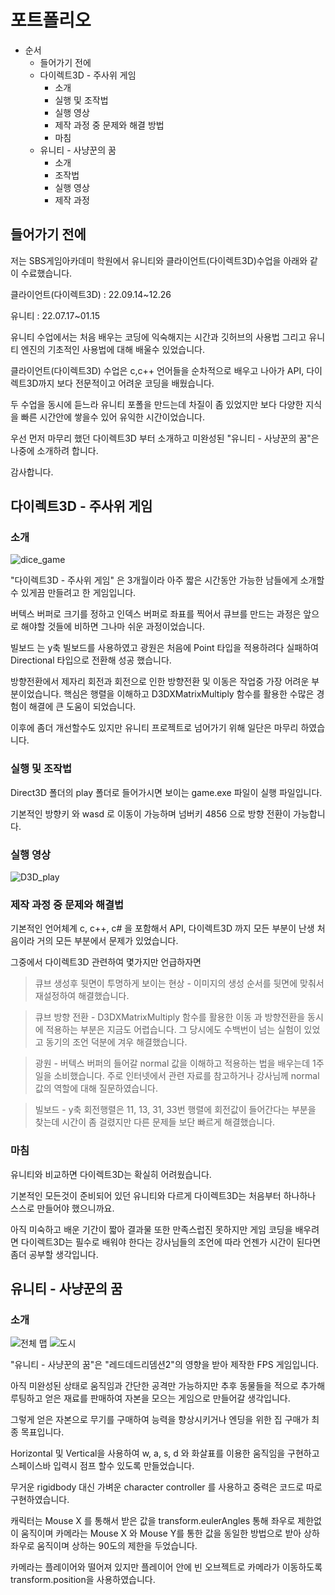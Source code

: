 # 포트폴리오

+ 순서
   + 들어가기 전에
   + 다이렉트3D - 주사위 게임
      + 소개
      + 실행 및 조작법
      + 실행 영상
      + 제작 과정 중 문제와 해결 방법
      + 마침
   + 유니티 - 사냥꾼의 꿈
      + 소개
      + 조작법
      + 실행 영상
      + 제작 과정
## 들어가기 전에
저는 SBS게임아카데미 학원에서 유니티와 클라이언트(다이렉트3D)수업을 아래와 같이 수료했습니다.

클라이언트(다이렉트3D) : 22.09.14~12.26

유니티 : 22.07.17~01.15

유니티 수업에서는 처음 배우는 코딩에 익숙해지는 시간과 깃허브의 사용법 그리고 유니티 엔진의 기초적인 사용법에 대해 배울수 있었습니다.

클라이언트(다이렉트3D) 수업은 c,c++ 언어들을 순차적으로 배우고 나아가 API, 다이렉트3D까지 보다 전문적이고 어려운 코딩을 배웠습니다.

두 수업을 동시에 듣느라 유니티 포폴을 만드는데 차질이 좀 있었지만 보다 다양한 지식을 빠른 시간안에 쌓을수 있어 유익한 시간이었습니다.

우선 먼저 마무리 했던 다이렉트3D 부터 소개하고 미완성된 "유니티 - 사냥꾼의 꿈"은 나중에 소개하려 합니다.

감사합니다.
## 다이렉트3D - 주사위 게임
### 소개

![dice_game](https://user-images.githubusercontent.com/109446732/212500352-4ea5d733-ee92-496b-bb8c-d99b003948db.png)

"다이렉트3D - 주사위 게임" 은 3개월이라 아주 짧은 시간동안 가능한 남들에게 소개할수 있게끔 만들려고 한 게임입니다.

버텍스 버퍼로 크기를 정하고 인덱스 버퍼로 좌표를 찍어서 큐브를 만드는 과정은 앞으로 해야할 것들에 비하면 그나마 쉬운 과정이었습니다.

빌보드 는 y축 빌보드를 사용하였고 광원은 처음에 Point 타입을 적용하려다 실패하여 Directional 타입으로 전환해 성공 했습니다.

방향전환에서 제자리 회전과 회전으로 인한 방향전환 및 이동은 작업중 가장 어려운 부분이었습니다.
핵심은 행렬을 이해하고 D3DXMatrixMultiply 함수를 활용한 수많은 경험이 해결에 큰 도움이 되었습니다.

이후에 좀더 개선할수도 있지만 유니티 프로젝트로 넘어가기 위해 일단은 마무리 하였습니다.
### 실행 및 조작법

Direct3D 폴더의 play 폴더로 들어가시면 보이는 game.exe 파일이 실행 파일입니다.

기본적인 방향키 와 wasd 로 이동이 가능하며 넘버키 4856 으로 방향 전환이 가능합니다.
### 실행 영상

![D3D_play](https://user-images.githubusercontent.com/109446732/212500636-b931c40e-681d-4189-9cc4-957a8868e22e.gif)
### 제작 과정 중 문제와 해결법

기본적인 언어체계 c, c++, c# 을 포함해서 API, 다이렉트3D 까지 모든 부분이 난생 처음이라 거의 모든 부분에서 문제가 있었습니다.

그중에서 다이렉트3D 관련하여 몇가지만 언급하자면

> 큐브 생성후 뒷면이 투명하게 보이는 현상 - 이미지의 생성 순서를 뒷면에 맞춰서 재설정하여 해결했습니다.

> 큐브 방향 전환 - D3DXMatrixMultiply 함수를 활용한 이동 과 방향전환을 동시에 적용하는 부분은 지금도 어렵습니다. 그 당시에도 수백번이 넘는 실험이 있었고 동기의 조언 덕분에 겨우 해결했습니다.

> 광원 - 버텍스 버퍼의 들어갈 normal 값을 이해하고 적용하는 법을 배우는데 1주일을 소비했습니다. 주로 인터넷에서 관련 자료를 참고하거나 강사님께 normal 값의 역할에 대해 질문하였습니다.

> 빌보드 - y축 회전행렬은 11, 13, 31, 33번 행렬에 회전값이 들어간다는 부분을 찾는데 시간이 좀 걸렸지만 다른 문제들 보단 빠르게 해결했습니다.
### 마침

유니티와 비교하면 다이렉트3D는 확실히 어려웠습니다.

기본적인 모든것이 준비되어 있던 유니티와 다르게 다이렉트3D는 처음부터 하나하나 스스로 만들어야 했으니까요.

아직 미숙하고 배운 기간이 짧아 결과물 또한 만족스럽진 못하지만 게임 코딩을 배우려면 다이렉트3D는 필수로 배워야 한다는 강사님들의 조언에 따라 언젠가 시간이 된다면 좀더 공부할 생각입니다.
## 유니티 - 사냥꾼의 꿈
### 소개
![전체 맵](https://user-images.githubusercontent.com/109446732/230705667-2c889450-cd4e-4559-a292-5f3a39f47b1b.png)
![도시](https://user-images.githubusercontent.com/109446732/230705680-b781372c-ffcc-4e48-9275-5120228b1d19.png)

"유니티 - 사냥꾼의 꿈"은 "레드데드리뎀션2"의 영향을 받아 제작한 FPS 게임입니다.

아직 미완성된 상태로 움직임과 간단한 공격만 가능하지만 추후 동물들을 적으로 추가해 루팅하고 얻은 재료를 판매하여 자본을 모으는 게임으로 만들어갈 생각입니다.

그렇게 얻은 자본으로 무기를 구매하여 능력을 향상시키거나 엔딩을 위한 집 구매가 최종 목표입니다.

Horizontal 및 Vertical을 사용하여 w, a, s, d 와 화살표를 이용한 움직임을 구현하고 스페이스바 입력시 점프 할수 있도록 만들었습니다.

무거운 rigidbody 대신 가벼운 character controller 를 사용하고 중력은 코드로 따로 구현하였습니다.

캐릭터는 Mouse X 를 통해서 받은 값을 transform.eulerAngles 통해 좌우로 제한없이 움직이며 카메라는 Mouse X 와 Mouse Y를 통한 값을 동일한 방법으로 받아 상하좌우로 움직이며
상하는 90도의 제한을 두었습니다.

카메라는 플레이어와 떨어져 있지만 플레이어 안에 빈 오브젝트로 카메라가 이동하도록 transform.position을 사용하였습니다.
